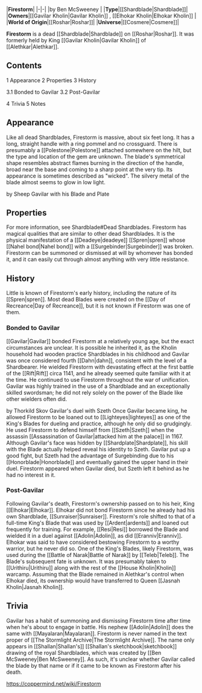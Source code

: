 |**Firestorm**|
|-|-|
|by  Ben McSweeney |
|**Type**|[[Shardblade\|Shardblade]]|
|**Owners**|[[Gavilar Kholin\|Gavilar Kholin]] , [[Elhokar Kholin\|Elhokar Kholin]] |
|**World of Origin**|[[Roshar\|Roshar]]|
|**Universe**|[[Cosmere\|Cosmere]]|

**Firestorm** is a dead [[Shardblade\|Shardblade]] on [[Roshar\|Roshar]]. It was formerly held by King [[Gavilar Kholin\|Gavilar Kholin]] of [[Alethkar\|Alethkar]].

## Contents

1 Appearance
2 Properties
3 History

3.1 Bonded to Gavilar
3.2 Post-Gavilar


4 Trivia
5 Notes


## Appearance
Like all dead Shardblades, Firestorm is massive, about six feet long. It has a long, straight handle with a ring pommel and no crossguard. There is presumably a [[Polestone\|Polestone]] attached somewhere on the hilt, but the type and location of the gem are unknown. The blade's symmetrical shape resembles abstract flames burning in the direction of the handle, broad near the base and coming to a sharp point at the very tip. Its appearance is sometimes described as "wicked". The silvery metal of the blade almost seems to glow in low light.

 by  Sheep  Gavilar with his Blade and Plate
## Properties
For more information, see Shardblade#Dead Shardblades.
Firestorm has magical qualities that are similar to other dead Shardblades. It is the physical manifestation of a [[Deadeye\|deadeye]] [[Spren\|spren]] whose [[Nahel bond\|Nahel bond]] with a [[Surgebinder\|Surgebinder]] was broken. Firestorm can be summoned or dismissed at will by whomever has bonded it, and it can easily cut through almost anything with very little resistance.

## History
Little is known of Firestorm's early history, including the nature of its [[Spren\|spren]]. Most dead Blades were created on the [[Day of Recreance\|Day of Recreance]], but it is not known if Firestorm was one of them.

### Bonded to Gavilar
[[Gavilar\|Gavilar]] bonded Firestorm at a relatively young age, but the exact circumstances are unclear. It is possible he inherited it, as the Kholin household had wooden practice Shardblades in his childhood and Gavilar was once considered fourth [[Dahn\|dahn]], consistent with the level of a Shardbearer. He wielded Firestorm with devastating effect at the first battle of the [[Rift\|Rift]] circa 1141, and he already seemed quite familiar with it at the time. He continued to use Firestorm throughout the war of unification. Gavilar was highly trained in the use of a Shardblade and an exceptionally skilled swordsman; he did not rely solely on the power of the Blade like other wielders often did.

 by  Thorkild Skov  Gavilar's duel with Szeth
Once Gavilar became king, he allowed Firestorm to be loaned out to [[Lighteyes\|lighteyes]] as one of the King's Blades for dueling and practice, although he only did so grudgingly.
He used Firestorm to defend himself from [[Szeth\|Szeth]] when the assassin [[Assassination of Gavilar\|attacked him at the palace]] in 1167. Although Gavilar's face was hidden by [[Shardplate\|Shardplate]], his skill with the Blade actually helped reveal his identity to Szeth. Gavilar put up a good fight, but Szeth had the advantage of Surgebinding due to his [[Honorblade\|Honorblade]] and eventually gained the upper hand in their duel. Firestorm appeared when Gavilar died, but Szeth left it behind as he had no interest in it.

### Post-Gavilar
Following Gavilar's death, Firestorm's ownership passed on to his heir, King [[Elhokar\|Elhokar]]. Elhokar did not bond Firestorm since he already had his own Shardblade, [[Sunraiser\|Sunraiser]]. Firestorm's role shifted to that of a full-time King's Blade that was used by [[Ardent\|ardents]] and loaned out frequently for training. For example, [[Resi\|Resi]] borrowed the Blade and wielded it in a duel against [[Adolin\|Adolin]], as did [[Eranniv\|Eranniv]]. Elhokar was said to have considered bestowing Firestorm to a worthy warrior, but he never did so. One of the King's Blades, likely Firestorm, was used during the [[Battle of Narak\|Battle of Narak]] by [[Teleb\|Teleb]].
The Blade's subsequent fate is unknown. It was presumably taken to [[Urithiru\|Urithiru]] along with the rest of the [[House Kholin\|Kholin]] warcamp. Assuming that the Blade remained in Alethkar's control when Elhokar died, its ownership would have transferred to Queen [[Jasnah Kholin\|Jasnah Kholin]].

## Trivia
Gavilar has a habit of summoning and dismissing Firestorm time after time when he's about to engage in battle. His nephew [[Adolin\|Adolin]] does the same with [[Mayalaran\|Mayalaran]].
Firestorm is never named in the text proper of [[The Stormlight Archive\|The Stormlight Archive]]. The name only appears in [[Shallan\|Shallan's]] [[Shallan's sketchbook\|sketchbook]] drawing of the royal Shardblades, which was created by [[Ben McSweeney\|Ben McSweeney]]. As such, it's unclear whether Gavilar called the blade by that name or if it came to be known as Firestorm after his death.


https://coppermind.net/wiki/Firestorm